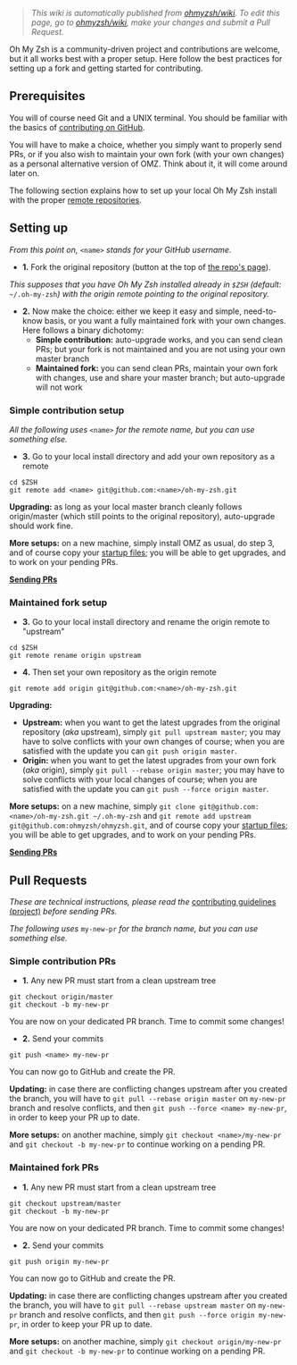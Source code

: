 > _This wiki is automatically published from [ohmyzsh/wiki](https://github.com/ohmyzsh/wiki). To edit this page,_
> _go to [ohmyzsh/wiki](https://github.com/ohmyzsh/wiki), make your changes and submit a Pull Request._

Oh My Zsh is a community-driven project and contributions are welcome, but it all works best with a proper setup. Here follow the best practices for setting up a fork and getting started for contributing.

## Prerequisites

You will of course need Git and a UNIX terminal. You should be familiar with the basics of [contributing on GitHub](https://help.github.com/articles/using-pull-requests).

You will have to make a choice, whether you simply want to properly send PRs, or if you also wish to maintain your own fork (with your own changes) as a personal alternative version of OMZ. Think about it, it will come around later on.

The following section explains how to set up your local Oh My Zsh install with the proper [remote repositories](https://help.github.com/categories/managing-remotes/).

## Setting up

_From this point on,_ `<name>` _stands for your GitHub username._

- **1.** Fork the original repository (button at the top of [the repo's page](https://github.com/ohmyzsh/ohmyzsh)).

_This supposes that you have Oh My Zsh installed already in `$ZSH` (default:_ `~/.oh-my-zsh`_) with the origin remote pointing to the original repository._

- **2.** Now make the choice: either we keep it easy and simple, need-to-know basis, or you want a fully maintained fork with your own changes. Here follows a binary dichotomy:
  - **Simple contribution:** auto-upgrade works, and you can send clean PRs; but your fork is not maintained and you are not using your own master branch
  - **Maintained fork:** you can send clean PRs, maintain your own fork with changes, use and share your master branch; but auto-upgrade will not work

### Simple contribution setup

_All the following uses_ `<name>` _for the remote name, but you can use something else._

- **3.** Go to your local install directory and add your own repository as a remote

```shell
cd $ZSH
git remote add <name> git@github.com:<name>/oh-my-zsh.git
```

**Upgrading:** as long as your local master branch cleanly follows origin/master (which still points to the original repository), auto-upgrade should work fine.

**More setups:** on a new machine, simply install OMZ as usual, do step 3, and of course copy your [startup files](https://zsh.sourceforge.net/Intro/intro_3.html); you will be able to get upgrades, and to work on your pending PRs.

[**Sending PRs**](#simple-contribution-prs)

### Maintained fork setup

- **3.** Go to your local install directory and rename the origin remote to "upstream"

```shell
cd $ZSH
git remote rename origin upstream
```

- **4.** Then set your own repository as the origin remote

```shell
git remote add origin git@github.com:<name>/oh-my-zsh.git
```

**Upgrading:**

- **Upstream:** when you want to get the latest upgrades from the original repository (_aka_ upstream), simply `git pull upstream master`; you may have to solve conflicts with your own changes of course; when you are satisfied with the update you can `git push origin master`.
- **Origin:** when you want to get the latest upgrades from your own fork (_aka_ origin), simply `git pull --rebase origin master`; you may have to solve conflicts with your local changes of course; when you are satisfied with the update you can `git push --force origin master`.

**More setups:** on a new machine, simply
`git clone git@github.com:<name>/oh-my-zsh.git ~/.oh-my-zsh` and `git remote add upstream git@github.com:ohmyzsh/ohmyzsh.git`, and of course copy your [startup files](https://zsh.sourceforge.net/Intro/intro_3.html); you will be able to get upgrades, and to work on your pending PRs.

[**Sending PRs**](#maintained-fork-prs)

## Pull Requests

_These are technical instructions, please read the_
[contributing guidelines (project)](https://github.com/ohmyzsh/ohmyzsh/pull/3770) _before sending PRs._

_The following uses_ `my-new-pr` _for the branch name, but you can use something else._

### Simple contribution PRs

- **1.** Any new PR must start from a clean upstream tree

```shell
git checkout origin/master
git checkout -b my-new-pr
```

You are now on your dedicated PR branch. Time to commit some changes!

- **2.** Send your commits

```shell
git push <name> my-new-pr
```

You can now go to GitHub and create the PR.

**Updating:** in case there are conflicting changes upstream after you created the branch, you will have to `git pull --rebase origin master` on `my-new-pr` branch and resolve conflicts, and then `git push --force <name> my-new-pr`, in order to keep your PR up to date.

**More setups:** on another machine, simply `git checkout <name>/my-new-pr` and `git checkout -b my-new-pr` to continue working on a pending PR.

### Maintained fork PRs

- **1.** Any new PR must start from a clean upstream tree

```shell
git checkout upstream/master
git checkout -b my-new-pr
```

You are now on your dedicated PR branch. Time to commit some changes!

- **2.** Send your commits

```shell
git push origin my-new-pr
```

You can now go to GitHub and create the PR.

**Updating:** in case there are conflicting changes upstream after you created the branch, you will have to `git pull --rebase upstream master` on `my-new-pr` branch and resolve conflicts, and then `git push --force origin my-new-pr`, in order to keep your PR up to date.

**More setups:** on another machine, simply `git checkout origin/my-new-pr` and `git checkout -b my-new-pr` to continue working on a pending PR.
